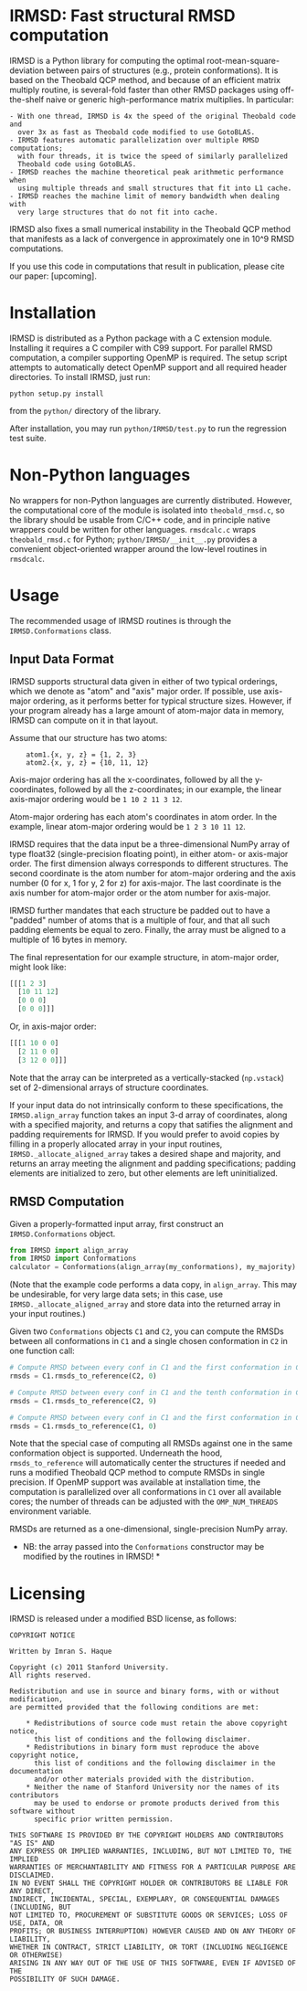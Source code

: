 IRMSD: Fast structural RMSD computation
=====

IRMSD is a Python library for computing the optimal root-mean-square-deviation
between pairs of structures (e.g., protein conformations). It is based on the
Theobald QCP method, and because of an efficient matrix multiply routine, is
several-fold faster than other RMSD packages using off-the-shelf naive or
generic high-performance matrix multiplies. In particular:

    - With one thread, IRMSD is 4x the speed of the original Theobald code and
      over 3x as fast as Theobald code modified to use GotoBLAS.
    - IRMSD features automatic parallelization over multiple RMSD computations;
      with four threads, it is twice the speed of similarly parallelized
      Theobald code using GotoBLAS.
    - IRMSD reaches the machine theoretical peak arithmetic performance when
      using multiple threads and small structures that fit into L1 cache.
    - IRMSD reaches the machine limit of memory bandwidth when dealing with
      very large structures that do not fit into cache.

IRMSD also fixes a small numerical instability in the Theobald QCP method that
manifests as a lack of convergence in approximately one in 10^9 RMSD
computations.

If you use this code in computations that result in publication, please cite our
paper: [upcoming].

# Installation

IRMSD is distributed as a Python package with a C extension module. Installing
it requires a C compiler with C99 support. For parallel RMSD computation, a
compiler supporting OpenMP is required. The setup script attempts to
automatically detect OpenMP support and all required header directories. To
install IRMSD, just run:

`python setup.py install`

from the `python/` directory of the library.

After installation, you may run `python/IRMSD/test.py` to run the regression
test suite.

# Non-Python languages

No wrappers for non-Python languages are currently distributed. However, the
computational core of the module is isolated into `theobald_rmsd.c`, so the
library should be usable from C/C++ code, and in principle native wrappers
could be written for other languages. `rmsdcalc.c` wraps `theobald_rmsd.c` for
Python; `python/IRMSD/__init__.py` provides a convenient object-oriented wrapper
around the low-level routines in `rmsdcalc`.

# Usage

The recommended usage of IRMSD routines is through the `IRMSD.Conformations`
class.

## Input Data Format

IRMSD supports structural data given in either of two typical orderings,
which we denote as "atom" and "axis" major order. If possible, use axis-major
ordering, as it performs better for typical structure sizes. However, if your
program already has a large amount of atom-major data in memory, IRMSD can
compute on it in that layout.

Assume that our structure has two atoms:

```
    atom1.{x, y, z} = {1, 2, 3}
    atom2.{x, y, z} = {10, 11, 12}
```

Axis-major ordering has all the x-coordinates, followed by all the
y-coordinates, followed by all the z-coordinates; in our example, the linear
axis-major ordering would be `1 10 2 11 3 12`.

Atom-major ordering has each atom's coordinates in atom order. In the example,
linear atom-major ordering would be `1 2 3 10 11 12`.

IRMSD requires that the data input be a three-dimensional NumPy array of type
float32 (single-precision floating point), in either atom- or axis-major order.
The first dimension always corresponds to different structures. The second
coordinate is the atom number for atom-major ordering and the axis number (0 for
x, 1 for y, 2 for z) for axis-major. The last coordinate is the axis number for
atom-major order or the atom number for axis-major.

IRMSD further mandates that each structure be padded out to have a "padded"
number of atoms that is a multiple of four, and that all such padding elements
be equal to zero. Finally, the array must be aligned to a multiple of 16 bytes
in memory.

The final representation for our example structure, in atom-major order, might
look like:

```python
[[[1 2 3]
  [10 11 12]
  [0 0 0]
  [0 0 0]]]
```

Or, in axis-major order:
```python
[[[1 10 0 0]
  [2 11 0 0]
  [3 12 0 0]]]
```

Note that the array can be interpreted as a vertically-stacked (`np.vstack`) set
of 2-dimensional arrays of structure coordinates.

If your input data do not intrinsically conform to these specifications, the
`IRMSD.align_array` function takes an input 3-d array of coordinates, along with
a specified majority, and returns a copy that satifies the alignment and padding
requirements for IRMSD. If you would prefer to avoid copies by filling in a
properly allocated array in your input routines, `IRMSD._allocate_aligned_array`
takes a desired shape and majority, and returns an array meeting the alignment
and padding specifications; padding elements are initialized to zero, but other
elements are left uninitialized.

## RMSD Computation

Given a properly-formatted input array, first construct an `IRMSD.Conformations`
object.

```python
from IRMSD import align_array
from IRMSD import Conformations
calculator = Conformations(align_array(my_conformations), my_majority)
```

(Note that the example code performs a data copy, in `align_array`. This may be
undesirable, for very large data sets; in this case, use
`IRMSD._allocate_aligned_array` and store data into the returned array in your
input routines.)

Given two `Conformations` objects `C1` and `C2`, you can compute the RMSDs
between all conformations in `C1` and a single chosen conformation in `C2` in
one function call:

```python
# Compute RMSD between every conf in C1 and the first conformation in C2
rmsds = C1.rmsds_to_reference(C2, 0)

# Compute RMSD between every conf in C1 and the tenth conformation in C2
rmsds = C1.rmsds_to_reference(C2, 9)

# Compute RMSD between every conf in C1 and the first conformation in C1
rmsds = C1.rmsds_to_reference(C1, 0)
```

Note that the special case of computing all RMSDs against one in the same
conformation object is supported. Underneath the hood, `rmsds_to_reference`
will automatically center the structures if needed and runs a modified
Theobald QCP method to compute RMSDs in single precision. If OpenMP support
was available at installation time, the computation is parallelized over all
conformations in `C1` over all available cores; the number of threads can be
adjusted with the `OMP_NUM_THREADS` environment variable.

RMSDs are returned as a one-dimensional, single-precision NumPy array.


* NB: the array passed into the `Conformations` constructor may be modified by
the routines in IRMSD! *


# Licensing

IRMSD is released under a modified BSD license, as follows:

```
COPYRIGHT NOTICE

Written by Imran S. Haque

Copyright (c) 2011 Stanford University.
All rights reserved.

Redistribution and use in source and binary forms, with or without modification,
are permitted provided that the following conditions are met:

    * Redistributions of source code must retain the above copyright notice,
      this list of conditions and the following disclaimer.
    * Redistributions in binary form must reproduce the above copyright notice,
      this list of conditions and the following disclaimer in the documentation
      and/or other materials provided with the distribution.
    * Neither the name of Stanford University nor the names of its contributors
      may be used to endorse or promote products derived from this software without
      specific prior written permission.

THIS SOFTWARE IS PROVIDED BY THE COPYRIGHT HOLDERS AND CONTRIBUTORS "AS IS" AND
ANY EXPRESS OR IMPLIED WARRANTIES, INCLUDING, BUT NOT LIMITED TO, THE IMPLIED
WARRANTIES OF MERCHANTABILITY AND FITNESS FOR A PARTICULAR PURPOSE ARE DISCLAIMED.
IN NO EVENT SHALL THE COPYRIGHT HOLDER OR CONTRIBUTORS BE LIABLE FOR ANY DIRECT,
INDIRECT, INCIDENTAL, SPECIAL, EXEMPLARY, OR CONSEQUENTIAL DAMAGES (INCLUDING, BUT
NOT LIMITED TO, PROCUREMENT OF SUBSTITUTE GOODS OR SERVICES; LOSS OF USE, DATA, OR
PROFITS; OR BUSINESS INTERRUPTION) HOWEVER CAUSED AND ON ANY THEORY OF LIABILITY,
WHETHER IN CONTRACT, STRICT LIABILITY, OR TORT (INCLUDING NEGLIGENCE OR OTHERWISE)
ARISING IN ANY WAY OUT OF THE USE OF THIS SOFTWARE, EVEN IF ADVISED OF THE
POSSIBILITY OF SUCH DAMAGE.
```

